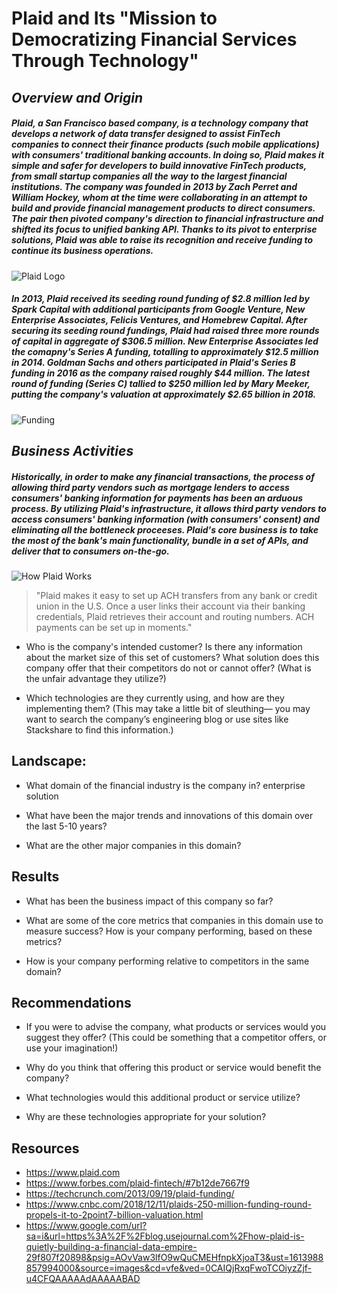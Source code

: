 # **Plaid and Its "Mission to Democratizing Financial Services Through Technology"**

## ***Overview and Origin***

##### Plaid, a San Francisco based company, is a technology company that develops a network of data transfer designed to assist FinTech companies to connect their finance products (such mobile applications) with consumers' traditional banking accounts. In doing so, Plaid makes it simple and safer for developers to build innovative FinTech products, from small startup companies all the way to the largest financial institutions. The company was founded in 2013 by Zach Perret and William Hockey, whom at the time were collaborating in an attempt to build and provide financial management products to direct consumers. The pair then pivoted company's direction to financial infrastructure and shifted its focus to unified banking API. Thanks to its pivot to enterprise solutions, Plaid was able to raise its recognition and receive funding to continue its business operations.

![Plaid Logo](https://digital.hbs.edu/platform-digit/wp-content/uploads/sites/2/2020/02/plaid-logo-horizontal-RGB-1-1-519x200.png)

##### In 2013, Plaid received its seeding round funding of $2.8 million led by Spark Capital with additional participants from Google Venture, New Enterprise Associates, Felicis Ventures, and  Homebrew Capital. After securing its seeding round fundings, Plaid had raised three more rounds of capital in aggregate of $306.5 million. New Enterprise Associates led the comapny's Series A funding, totalling to approximately $12.5 million in 2014. Goldman Sachs and others participated in Plaid's Series B funding in 2016 as the company raised roughly $44 million. The latest round of funding (Series C) tallied to $250 million led by Mary Meeker, putting the company's valuation at approximately $2.65 billion in 2018. 

![Funding](https://news.crunchbase.com/wp-content/uploads/2017/08/IPO-POP.png)

## ***Business Activities***

##### Historically, in order to make any financial transactions, the process of allowing third party vendors such as mortgage lenders to access consumers' banking information for payments has been an arduous process. By utilizing Plaid's infrastructure, it allows third party vendors to access consumers' banking information (with consumers' consent) and eliminating all the bottleneck proceeses. Plaid's core business is to take the most of the bank's main functionality, bundle in a set of APIs, and deliver that to consumers on-the-go. 

![How Plaid Works](https://miro.medium.com/max/1294/1*k_kn6Nx7kd-DCsTlDjBrRA.png)

>"Plaid makes it easy to set up ACH transfers from any bank or credit union in the U.S. Once a user links their account via their banking credentials, Plaid retrieves their account and routing numbers. ACH payments can be set up in moments."

* Who is the company's intended customer?  Is there any information about the market size of this set of customers?
What solution does this company offer that their competitors do not or cannot offer? (What is the unfair advantage they utilize?)

* Which technologies are they currently using, and how are they implementing them? (This may take a little bit of sleuthing–– you may want to search the company’s engineering blog or use sites like Stackshare to find this information.)


## Landscape:

* What domain of the financial industry is the company in?
      enterprise solution


* What have been the major trends and innovations of this domain over the last 5-10 years?


* What are the other major companies in this domain?


## Results

* What has been the business impact of this company so far?

* What are some of the core metrics that companies in this domain use to measure success? How is your company performing, based on these metrics?

* How is your company performing relative to competitors in the same domain?


## Recommendations

* If you were to advise the company, what products or services would you suggest they offer? (This could be something that a competitor offers, or use your imagination!)

* Why do you think that offering this product or service would benefit the company?

* What technologies would this additional product or service utilize?

* Why are these technologies appropriate for your solution?

## Resources

* https://www.plaid.com
* https://www.forbes.com/plaid-fintech/#7b12de7667f9
* https://techcrunch.com/2013/09/19/plaid-funding/
* https://www.cnbc.com/2018/12/11/plaids-250-million-funding-round-propels-it-to-2point7-billion-valuation.html
* https://www.google.com/url?sa=i&url=https%3A%2F%2Fblog.usejournal.com%2Fhow-plaid-is-quietly-building-a-financial-data-empire-29f807f20898&psig=AOvVaw3lfO9wQuCMEHfnpkXjoaT3&ust=1613988857994000&source=images&cd=vfe&ved=0CAIQjRxqFwoTCOiyzZjf-u4CFQAAAAAdAAAAABAD


